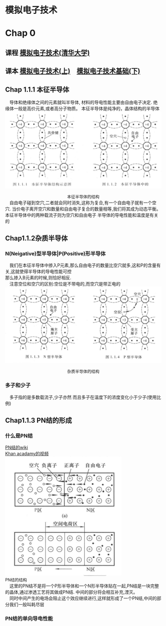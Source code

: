 # 模拟电子技术
# Chap 0    
## 课程 [模拟电子技术(清华大学)](https://www.bilibili.com/video/BV1Vp411f71S)
## 课本 [模拟电子技术(上)](../TextBooks/%E6%A8%A1%E6%8B%9F%E7%94%B5%E5%AD%90%E6%8A%80%E6%9C%AF%E5%9F%BA%E7%A1%80%E4%B8%8A%EF%BC%89.pdf)&emsp;[模拟电子技术基础(下)](../TextBooks/%E6%A8%A1%E6%8B%9F%E7%94%B5%E5%AD%90%E6%8A%80%E6%9C%AF%E5%9F%BA%E7%A1%80(%E4%B8%8B).pdf)

## Chap 1.1.1 本征半导体
&emsp;导体和绝缘体之间的元素就叫半导体, 材料的导电性能主要由自由电子决定.
绝缘体一般是高价元素,或者高分子物质。
本征半导体是纯净的，晶体结构的半导体    
![avatar](./images/benzhengbdt.png)
<font size = 2><center>本征半导体的结构</center></font>
&emsp;自由电子碰到空穴,二者就会同时消失,这称为复合,有一个自由电子就有一个空穴.
当价电子离开空穴和数量和自由电子复合的数量相等,我们将其成为动态平衡。
本征半导体中的两种载流子则为空穴和自由电子
半导体的导电性能和温度是有关的
## Chap1.1.2杂质半导体
### N(Neigative)型半导体|P(Positive)形半导体    
&emsp;我们在本征半导体中掺入P元素,那么自由电子的数量比空穴就多,这和P的含量有关,这就使得半导体的导电性能可控   
那么掺入B元素的时候,则恰好相反.      
&emsp;注意空位和空穴的区别:空位是不带电的,而空穴是带正电的
![avatar](images/npbdt.png)
<font size = 2><center>杂质半导体的结构</center></font>
### 多子和少子  
&emsp;多子指的是多数载流子,少子亦然
而且多子在温度下的浓度变化小于少子(使用比例)    
## Chap1.1.3 PN结的形成
### 什么是PN结  
[PN结的wiki](https://zh.wikipedia.org/wiki/Pn%E7%BB%93)     
[Khan acadamy的视频](https://www.bilibili.com/video/BV13t411S7AB)   
![avatar](images/Form%20of%20PN%20Not.png)  
<font size = 2 > PN结的结构</font>  
&emsp;这里的PN结不是将一个P形半导体和一个N形半导体贴在一起,PN结是一块完整的晶体,通过渗透工艺将其做成PN结. 
中间的部分将会相互补充,湮灭。   
&emsp;同时中间产生的电场会阻止这个效应继续进行,这样就形成了一个PN结,中间的部分我们一般叫耗尽层
### PN结的单向导电性能






